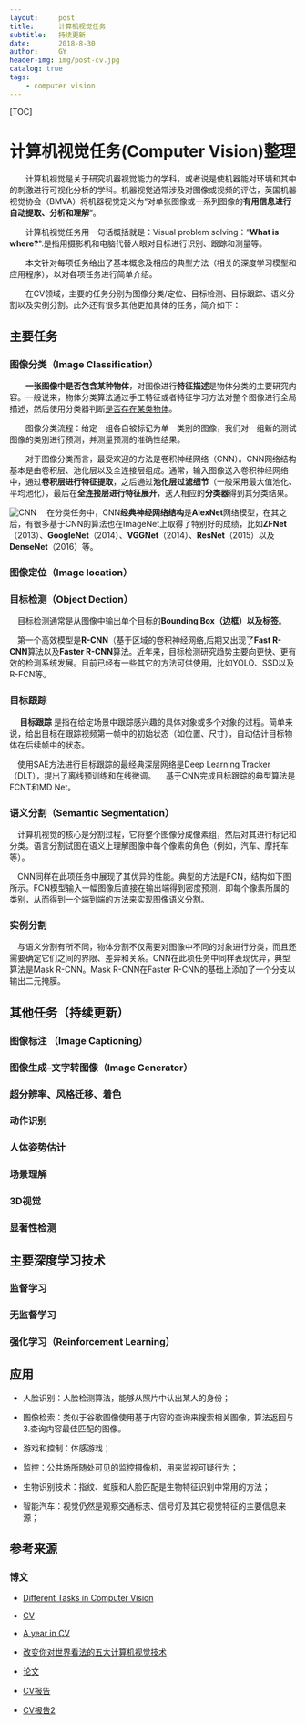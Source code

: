 ```yaml
---
layout:     post
title:      计算机视觉任务
subtitle:   持续更新
date:       2018-8-30
author:     GY
header-img: img/post-cv.jpg
catalog: true
tags:
    - computer vision
---
```

[TOC]

# 计算机视觉任务(Computer Vision)整理

&emsp;&emsp;计算机视觉是关于研究机器视觉能力的学科，或者说是使机器能对环境和其中的刺激进行可视化分析的学科。机器视觉通常涉及对图像或视频的评估，英国机器视觉协会（BMVA）将机器视觉定义为“对单张图像或一系列图像的**有用信息进行自动提取、分析和理解**”。  

&emsp;&emsp;计算机视觉任务用一句话概括就是：Visual problem solving：“**What is where?**".是指用摄影机和电脑代替人眼对目标进行识别、跟踪和测量等。  

&emsp;&emsp;本文针对每项任务给出了基本概念及相应的典型方法（相关的深度学习模型和应用程序），以对各项任务进行简单介绍。  

&emsp;&emsp;在CV领域，主要的任务分别为图像分类/定位、目标检测、目标跟踪、语义分割以及实例分割。此外还有很多其他更加具体的任务，简介如下：   

## 主要任务

### 图像分类（Image Classification）
&emsp;&emsp;**一张图像中是否包含某种物体**，对图像进行**特征描述**是物体分类的主要研究内容。一般说来，物体分类算法通过手工特征或者特征学习方法对整个图像进行全局描述，然后使用分类器判断<u>是否存在某类物体</u>。

&emsp;&emsp;图像分类流程：给定一组各自被标记为单一类别的图像，我们对一组新的测试图像的类别进行预测，并测量预测的准确性结果。

&emsp;&emsp;对于图像分类而言，最受欢迎的方法是卷积神经网络（CNN）。CNN网络结构基本是由卷积层、池化层以及全连接层组成。通常，输入图像送入卷积神经网络中，通过**卷积层进行特征提取**，之后通过**池化层过滤细节**（一般采用最大值池化、平均池化），最后在**全连接层进行特征展开**，送入相应的**分类器**得到其分类结果。

![CNN](https://image-static.segmentfault.com/100/909/1009091425-5ad41bf3653c7)
&ensp;&ensp;在分类任务中，CNN**经典神经网络结构**是**AlexNet**网络模型，在其之后，有很多基于CNN的算法也在ImageNet上取得了特别好的成绩，比如**ZFNet**（2013）、**GoogleNet**（2014）、**VGGNet**（2014）、**ResNet**（2015）以及**DenseNet**（2016）等。

### 图像定位（Image location）

### 目标检测（Object Dection）

&ensp;&ensp;目标检测通常是从图像中输出单个目标的**Bounding Box（边框）**以及**标签**。

&ensp;&ensp;第一个高效模型是**R-CNN**（基于区域的卷积神经网络,后期又出现了**Fast R-CNN**算法以及**Faster R-CNN**算法。近年来，目标检测研究趋势主要向更快、更有效的检测系统发展。目前已经有一些其它的方法可供使用，比如YOLO、SSD以及R-FCN等。

### 目标跟踪

&ensp;&ensp; **目标跟踪** 是指在给定场景中跟踪感兴趣的具体对象或多个对象的过程。简单来说，给出目标在跟踪视频第一帧中的初始状态（如位置、尺寸），自动估计目标物体在后续帧中的状态。

&ensp;&ensp;使用SAE方法进行目标跟踪的最经典深层网络是Deep Learning Tracker（DLT），提出了离线预训练和在线微调。
&ensp;&ensp;基于CNN完成目标跟踪的典型算法是FCNT和MD Net。
### 语义分割（Semantic Segmentation）

&ensp;&ensp;计算机视觉的核心是分割过程，它将整个图像分成像素组，然后对其进行标记和分类。语言分割试图在语义上理解图像中每个像素的角色（例如，汽车、摩托车等）。

&ensp;&ensp;CNN同样在此项任务中展现了其优异的性能。典型的方法是FCN，结构如下图所示。FCN模型输入一幅图像后直接在输出端得到密度预测，即每个像素所属的类别，从而得到一个端到端的方法来实现图像语义分割。

### 实例分割

&ensp;&ensp;与语义分割有所不同，物体分割不仅需要对图像中不同的对象进行分类，而且还需要确定它们之间的界限、差异和关系。CNN在此项任务中同样表现优异，典型算法是Mask R-CNN。Mask R-CNN在Faster R-CNN的基础上添加了一个分支以输出二元掩膜。

## 其他任务（持续更新）

### 图像标注 （Image Captioning）

### 图像生成–文字转图像（Image Generator）

### 超分辨率、风格迁移、着色

### 动作识别

### 人体姿势估计

### 场景理解

### 3D视觉

### 显著性检测

## 主要深度学习技术

### 监督学习

### 无监督学习

### 强化学习（Reinforcement Learning）

## 应用

* 人脸识别：人脸检测算法，能够从照片中认出某人的身份；

* 图像检索：类似于谷歌图像使用基于内容的查询来搜索相关图像，算法返回与3.查询内容最佳匹配的图像。

* 游戏和控制：体感游戏；

* 监控：公共场所随处可见的监控摄像机，用来监视可疑行为；

* 生物识别技术：指纹、虹膜和人脸匹配是生物特征识别中常用的方法；

* 智能汽车：视觉仍然是观察交通标志、信号灯及其它视觉特征的主要信息来源；

## 参考来源

### 博文

* [Different Tasks in Computer Vision](https://luozm.github.io/cv-tasks)

* [CV](https://www.senscape.com.cn/248.html)

* [A year in CV](http://www.themtank.org/a-year-in-computer-vision)

* [改变你对世界看法的五大计算机视觉技术](https://segmentfault.com/a/1190000014407688)

* [论文](https://www.jiqizhixin.com/articles/2017-11-10-7)

* [CV报告](https://www.jiqizhixin.com/articles/2017-11-26-2)

* [CV报告2](https://www.jiqizhixin.com/articles/2017-11-27)

<!--### 文献-->
